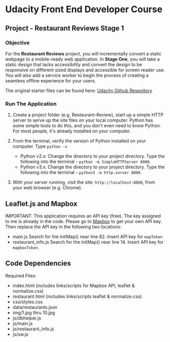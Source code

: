 # Udacity Front End Developer Course

## Project - Restaurant Reviews Stage 1

### Objective

For the **Restaurant Reviews** project, you will incrementally convert a static webpage to a mobile-ready web application. In **Stage One**, you will take a static design that lacks accessibility and convert the design to be responsive on different sized displays and accessible for screen reader use. You will also add a service worker to begin the process of creating a seamless offline experience for your users.

The original starter files can be found here: [Udacity Github Respoitory](https://github.com/udacity/mws-restaurant-stage-1)

### Run The Application

1. Create a project folder (e.g. Restaurant-Review), start up a simple HTTP server to serve up the site files on your local computer. Python has some simple tools to do this, and you don't even need to know Python. For most people, it's already installed on your computer.
2. From the terminal, verify the version of Python installed on your computer.  Type `python -v`
   * Python v2.x: Change the directory to your project directory.  Type the following into the terminal -
    `python -m SimpleHTTPServer 8000`.
   * Python v3.x: Change the directory to your project directory.  Type the following into the terminal -
    `python3 -m http.server 8000`.

3. With your server running, visit the site: `http://localhost:8000`, from your web browser (e.g. Chrome).

## Leaflet.js and Mapbox

IMPORTANT:  This application requires an API key (free).  The key assigned to me is already in the code.  Please go to [Mapbox](https://www.mapbox.com/) to get your own API key.  Then replace the API key in the following two locations:

* main.js  Search for the initMap() near line 82.  Insert API key for `mapToken`
* restaurant_info.js  Search for the initMap() near line 14.  Insert API key for `mapboxToken`.

## Code Dependencies

Required Files:

* index.html (includes links/scripts for Mapbox API, leaflet & normalize.css)
* restaurant.html (includes links/scripts leaflet & normalize.css)
* css/styles.css
* data/restaurants.json
* img/1.jpg thru 10.jpg
* js/dbhelper.js
* js/main.js
* js/restaurant_info.js
* js/sw.js